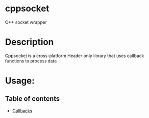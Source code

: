 # cppsocket 
C++ socket wrapper

# Description

Cppsocket is a cross-platform Header only library that uses callback functions to process data  

# Usage:
## Table of contents
 - [Callbacks](/docs/Callbacks.md)
<!-- 
```cpp
void setConnectErrorCallback(const std::function<void(Socket&)>& newConnectErrorCallback)
```
Set Callback for Connection Errors  
ex:  
```cpp
  client.setConnectErrorCallback([&client, address](cppsocket::Socket& socket) {
      std::cout << "Failed to connected to " << cppsocket::ipToString(socket.getRemoteIPAddress()) << std::endl;
      client.connect(address);
   });
```
// To transform into Docs
#include <iostream>
#include <chrono>
#include <thread>
#include <sstream>
#include "Socket.hpp"

static void printUsage(const std::string& executable)
{
    std::cout << "Usage: " << executable << " [server|client] [port|address]" << std::endl;
}

int main(int argc, const char* argv[])
{
    try
    {
        if (argc < 3)
        {
            printUsage(argc ? argv[0] : "test");
            return EXIT_SUCCESS;
        }

        std::string type = argv[1];
        std::string address = argv[2];

        cppsocket::Network network;
        cppsocket::Socket server(network);
        cppsocket::Socket client(network);
        std::vector<cppsocket::Socket> clientSockets;

        if (type == "server")
        {
            std::istringstream buffer(address);
            uint16_t port;
            buffer >> port;

            server.setBlocking(false);
            server.startAccept(cppsocket::ANY_ADDRESS, port);

            server.setAcceptCallback([&clientSockets](cppsocket::Socket&, cppsocket::Socket& c) {
                std::cout << "Client connected" << std::endl;
                c.startRead();
                c.send({'t', 'e', 's', 't', '\0'});
                c.setCloseCallback([&clientSockets](cppsocket::Socket& socket) {
                    std::cout << "Client at " << cppsocket::ipToString(socket.getRemoteIPAddress()) << " disconnected" << std::endl;

                    for (auto i = clientSockets.begin(); i != clientSockets.end();)
                    {
                        if (&(*i) == &socket)
                        {
                            clientSockets.erase(i);
                            break;
                        }
                        else
                            ++i;
                    }

                });
                clientSockets.push_back(std::move(c));
            });
        }
        else if (type == "client")
        {
            client.setBlocking(false);
            client.setConnectTimeout(2.0f);
            client.connect(address);

            client.setReadCallback([](cppsocket::Socket& socket, const std::vector<uint8_t>& data) {
                std::cout << "Got data: " << data.data() << " from " << cppsocket::ipToString(socket.getRemoteIPAddress()) << std::endl;
            });

            client.setConnectCallback([](cppsocket::Socket& socket) {
                std::cout << "Connected to " << cppsocket::ipToString(socket.getRemoteIPAddress()) << std::endl;

                socket.send({'t', 'e', 's', 't', '\0'});
            });

            client.setConnectErrorCallback([&client, address](cppsocket::Socket& socket) {
                std::cout << "Failed to connected to " << cppsocket::ipToString(socket.getRemoteIPAddress()) << std::endl;

                client.connect(address);
            });
        }

        const std::chrono::microseconds sleepTime(10000);

        for (;;)
        {
            network.update();

            std::this_thread::sleep_for(sleepTime);
        }
    }
    catch (const std::exception& e)
    {
        std::cerr << "Error: " << e.what() << std::endl;
        return EXIT_FAILURE;
    }
    catch (...)
    {
        std::cerr << "Error" << std::endl;
        return EXIT_FAILURE;
    }

    return EXIT_SUCCESS;
}
 --->
